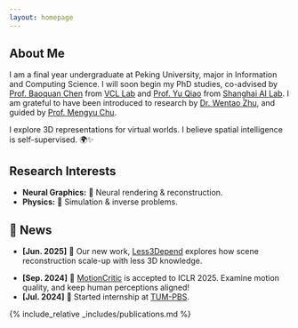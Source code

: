 ```yaml
---
layout: homepage
---
```


## About Me

I am a final year undergraduate at Peking University, major in Information and Computing Science. I will soon begin my PhD studies, co-advised by [Prof. Baoquan Chen](https://baoquanchen.info/) from [VCL Lab](https://vcl.pku.edu.cn/) and [Prof. Yu Qiao](https://mmlab.siat.ac.cn/yuqiao) from [Shanghai AI Lab](https://www.shlab.org.cn/). I am grateful to have been introduced to research by [Dr. Wentao Zhu](https://wentao.live/about.html), and guided by [Prof. Mengyu Chu](https://rachelcmy.github.io/). 

I explore 3D representations for virtual worlds. I believe spatial intelligence is self-supervised. 🌍✨

## Research Interests

- **Neural Graphics:** 🎨 Neural rendering & reconstruction. 
- **Physics:** 🔬 Simulation & inverse problems.


## 📰 News
- **[Jun. 2025]** 🚀 Our new work, [Less3Depend](https://pku-vcl-geometry.github.io/Less3Depend/) explores how scene reconstruction scale-up with less 3D knowledge.
<!-- - **[Dec. 2024]**  Started internship at Apple Inc. -->
- **[Sep. 2024]** 🎉 [MotionCritic](https://motioncritic.github.io/) is accepted to ICLR 2025. Examine motion quality, and keep human perceptions aligned!
- **[Jul. 2024]** 🌟 Started internship at [TUM-PBS](https://ge.in.tum.de/).


<!-- - **[Sept. 2019]** Our paper about few-shot learning is accepted to NeurIPS 2019.
- **[Mar. 2019]** Our paper about few-shot learning is accepted to CVPR 2019. -->

{% include_relative _includes/publications.md %}

<!-- {% include_relative _includes/services.md %} -->
